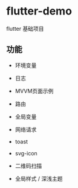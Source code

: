 # flutter-demo
flutter 基础项目

## 功能
* 环境变量
* 日志
* MVVM页面示例

* 路由
* 全局变量
* 网络请求
* toast
* svg-icon
* 二维码扫描
* 全局样式 / 深浅主题
